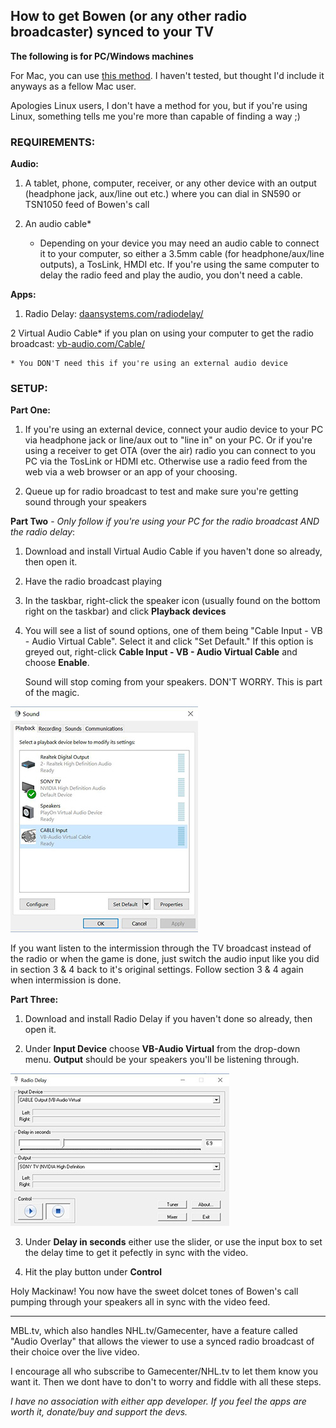 ## How to get Bowen (or any other radio broadcaster) synced to your TV

**The following is for PC/Windows machines**

For Mac, you can use <a href="http://www.silentway.com/forum/how-sync-radio-tv-simulcast-simple-free-method" target="new">this method</a>. I haven't tested, but thought I'd include it anyways as a fellow Mac user. 

Apologies Linux users, I don't have a method for you, but if you're using Linux, something tells me you're more than capable of finding a way ;)

### REQUIREMENTS:

**Audio:**

1) A tablet, phone, computer, receiver, or any other device with an output (headphone jack, aux/line out etc.) where you can dial in SN590 or TSN1050 feed of Bowen's call

2) An audio cable*

	* Depending on your device you may need an audio cable to connect it to your computer, so either a 3.5mm cable (for headphone/aux/line outputs), a TosLink, HMDI etc. If you're using the same computer to delay the radio feed and play the audio, you don't need a cable.

**Apps:**

1) Radio Delay: <a href="http://www.daansystems.com/radiodelay/" target="new">daansystems.com/radiodelay/</a>

2 Virtual Audio Cable* if you plan on using your computer to get the radio broadcast: <a href="https://www.vb-audio.com/Cable/" target="new">vb-audio.com/Cable/</a>

	* You DON'T need this if you're using an external audio device 

### SETUP:


**Part One:**

1) If you're using an external device, connect your audio device to your PC via headphone jack or line/aux out to "line in" on your PC. Or if you're using a receiver to get OTA (over the air) radio you can connect to you PC via the TosLink or HDMI etc. Otherwise use a radio feed from the web via a web browser or an app of your choosing.

2) Queue up for radio broadcast to test and make sure you're getting sound through your speakers



**Part Two** - *Only follow if you're using your PC for the radio broadcast AND the radio delay*:

1) Download and install Virtual Audio Cable if you haven't done so already, then open it. 

2) Have the radio broadcast playing

3) In the taskbar, right-click the speaker icon (usually found on the bottom right on the taskbar) and click **Playback devices**

4) You will see a list of sound options, one of them being "Cable Input - VB - Audio Virtual Cable". Select it and click "Set Default." If this option is greyed out, right-click **Cable Input - VB - Audio Virtual Cable** and choose **Enable**.
	
	Sound will stop coming from your speakers. DON'T WORRY. This is part of the magic.
	
<img src="https://raw.githubusercontent.com/timetoleafs/radiodelay4bowen/master/images/sound.jpg">

If you want listen to the intermission through the TV broadcast instead of the radio or when the game is done, just switch the audio input like you did in section 3 & 4 back to it's original settings. Follow section 3 & 4 again when intermission is done. 


**Part Three:**

1) Download and install Radio Delay if you haven't done so already, then open it.

2) Under **Input Device** choose **VB-Audio Virtual** from the drop-down menu. **Output** should be your speakers you'll be listening through.

<img src="https://raw.githubusercontent.com/timetoleafs/radiodelay4bowen/master/images/radiodelay.jpg">

3) Under **Delay in seconds** either use the slider, or use the input box to set the delay time to get it pefectly in sync with the video.

4) Hit the play button under **Control**

Holy Mackinaw! You now have the sweet dolcet tones of Bowen's call pumping through your speakers all in sync with the video feed.

________________________________________

MBL.tv, which also handles NHL.tv/Gamecenter, have a feature called "Audio Overlay" that allows the viewer to use a synced radio broadcast of their choice over the live video.

I encourage all who subscribe to Gamecenter/NHL.tv to let them know you want it. Then we dont have to don't to worry and fiddle with all these steps.

_I have no association with either app developer. If you feel the apps are worth it, donate/buy and support the devs._ 
